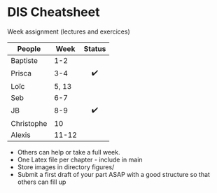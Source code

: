 # DIS Cheatsheet

Week assignment (lectures and exercices)

People | Week | Status
--- | --- | :---:
Baptiste | 1-2 | 
Prisca | 3-4 | ✔️
Loïc | 5, 13 | 
Seb | 6-7 | 
JB | 8-9 | ✔️
Christophe | 10 |
Alexis | 11-12 | 

- Others can help or take a full week.
- One Latex file per chapter - include in main 
- Store images in directory figures/
- Submit a first draft of your part ASAP with a good structure so that others can fill up

